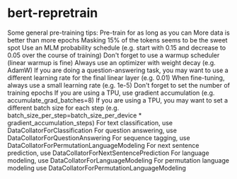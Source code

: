 # bert-repretrain
Some general pre-training tips:
Pre-train for as long as you can
More data is better than more epochs
Masking 15% of the tokens seems to be the sweet spot
Use an MLM probability schedule (e.g. start with 0.15 and decrease to 0.05 over the course of training)
Don't forget to use a warmup scheduler (linear warmup is fine)
Always use an optimizer with weight decay (e.g. AdamW)
If you are doing a question-answering task, you may want to use a different learning rate for the final linear layer (e.g. 0.01)
When fine-tuning, always use a small learning rate (e.g. 1e-5)
Don't forget to set the number of training epochs
If you are using a TPU, use gradient accumulation (e.g. accumulate_grad_batches=8)
If you are using a TPU, you may want to set a different batch size for each step (e.g. batch_size_per_step=batch_size_per_device * gradient_accumulation_steps)
For text classification, use DataCollatorForClassification
For question answering, use DataCollatorForQuestionAnswering
For sequence tagging, use DataCollatorForPermutationLanguageModeling
For next sentence prediction, use DataCollatorForNextSentencePrediction
For language modeling, use DataCollatorForLanguageModeling
For permutation language modeling use DataCollatorForPermutationLanguageModeling
